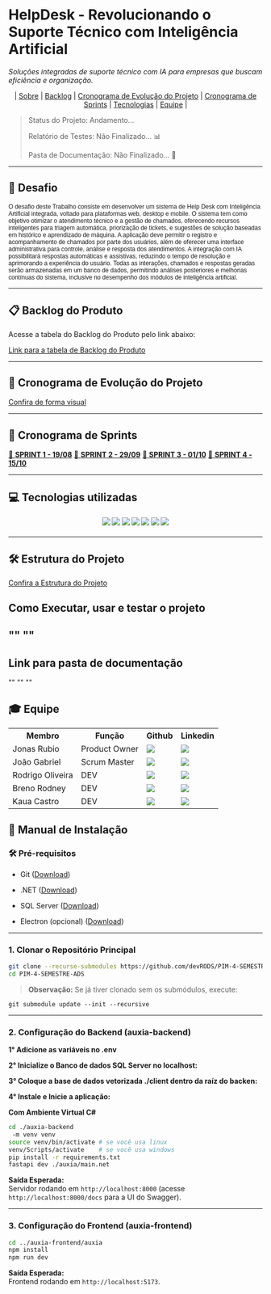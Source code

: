 # HelpDesk - Revolucionando o Suporte Técnico com Inteligência Artificial

_Soluções integradas de suporte técnico com IA para empresas que buscam eficiência e organização._

<p align="center">
  | <a href ="#sobre"> Sobre</a>  |
  <a href ="#backlog"> Backlog</a>  |
  <a href ="#cronograma"> Cronograma de Evolução do Projeto</a>  |
  <a href ="#sprint"> Cronograma de Sprints</a>  |
  <a href ="#tecnologias">Tecnologias</a> |
  <a href ="#equipe"> Equipe</a> |
</p>

> Status do Projeto: Andamento...
>
> Relatório de Testes: Não Finalizado... 📊
>
> Pasta de Documentação: Não Finalizado... 📄

---

## 🏅 Desafio
<p style="font-family: Arial; font-size: 12px;">
O desafio deste Trabalho consiste em desenvolver um sistema de Help Desk com Inteligência Artificial integrada, voltado para plataformas web, desktop e mobile. O sistema tem como objetivo otimizar o atendimento técnico e a gestão de chamados, oferecendo recursos inteligentes para triagem automática, priorização de tickets, e sugestões de solução baseadas em histórico e aprendizado de máquina. A aplicação deve permitir o registro e acompanhamento de chamados por parte dos usuários, além de oferecer uma interface administrativa para controle, análise e resposta dos atendimentos. A integração com IA possibilitará respostas automáticas e assistivas, reduzindo o tempo de resolução e aprimorando a experiência do usuário. Todas as interações, chamados e respostas geradas serão armazenadas em um banco de dados, permitindo análises posteriores e melhorias contínuas do sistema, inclusive no desempenho dos módulos de inteligência artificial.
</p>

---

## 📋 Backlog do Produto <a id="backlog"></a>

Acesse a tabela do Backlog do Produto pelo link abaixo:

[Link para a tabela de Backlog do Produto](https://github.com/devRODS/Backlog-)

---

## 📅 Cronograma de Evolução do Projeto <a id="cronograma"></a>

[Confira de forma visual](https://github.com/devRODS/PIM-4-SEMESTRE-ADS/blob/main/img/README.md)

---

## 📅 Cronograma de Sprints <a id="sprint"></a>
                              
[🔖 **SPRINT 1 - 19/08**](https://github.com/devRODS/PIM-4-SEMESTRE-ADS/blob/main/Sprint%20do%201%C2%B0%20semestre%20de%202025)
[🔖 **SPRINT 2 - 29/09**](https://github.com/devRODS/PIM-4-SEMESTRE-ADS/blob/main/Sprint%202)
[🔖 **SPRINT 3 - 01/10**](https://github.com/devRODS/PIM-4-SEMESTRE-ADS/blob/main/Sprint%203)
[🔖 **SPRINT 4 - 15/10**](https://github.com/devRODS/PIM-4-SEMESTRE-ADS/blob/main/Sprint%203)

---

## 💻 Tecnologias utilizadas <a id="tecnologias"></a>

<h4 align="center">
  <a href="https://github.com/"><img src="https://img.shields.io/badge/github-%23121011.svg?style=for-the-badge&logo=github&logoColor=white"/></a>
  <a href="https://www.figma.com/"><img src="https://img.shields.io/badge/Figma-F24E1E?style=for-the-badge&logo=figma&logoColor=white"/></a>
  <a href="https://dotnet.microsoft.com/"><img src="https://img.shields.io/badge/.NET-512BD4?style=for-the-badge&logo=dotnet&logoColor=white"/></a>
  <a href="https://gemini.google.com/"><img src="https://img.shields.io/badge/Gemini-8E75FF?style=for-the-badge&logo=googlebard&logoColor=white"/></a>
  <a href="https://code.visualstudio.com/"><img src="https://img.shields.io/badge/Visual_Studio_Code-007ACC?style=for-the-badge&logo=visualstudiocode&logoColor=white"/></a>
  <a href="https://linkedin.com/"><img src="https://img.shields.io/badge/LinkedIn-0A66C2?style=for-the-badge&logo=linkedin&logoColor=white"/></a>
  <a href="https://astah.net/"><img src="https://img.shields.io/badge/Astah_UML-EB5E28?style=for-the-badge&logoColor=white"/></a> 
</h4>

---

## 🛠 Estrutura do Projeto

[Confira a Estrutura do Projeto](https://github.com/devRODS/PIM-4-SEMESTRE-ADS/blob/main/frontend/README.md)


## Como Executar, usar e testar o projeto
""
""
-

## Link para pasta de documentação
""
""
""



## 🎓 Equipe <a id="equipe"></a>

<div align="center">
  <table>
    <tr>
      <th>Membro</th>
      <th>Função</th>
      <th>Github</th>
      <th>Linkedin</th>
    </tr>
      <tr>
      <td>Jonas Rubio</td>
      <td>Product Owner</td>
      <td><a href="https://github.com/JSRubioo"><img src="https://img.shields.io/badge/github-%23121011.svg?style=for-the-badge&logo=github&logoColor=white"/></a></td>
      <td><a href="http://linkedin.com"><img src="https://img.shields.io/badge/LinkedIn-0077B5?style=for-the-badge&logo=linkedin&logoColor=white"></a></td>
    </tr>
       <tr>
      <td>João Gabriel</td>
      <td>Scrum Master</td>
      <td><a href="https://github.com/dev-joaogabriel"><img src="https://img.shields.io/badge/github-%23121011.svg?style=for-the-badge&logo=github&logoColor=white"/></a></td>
      <td><a href="http://linkedin.com/in/reosilva"><img src="https://img.shields.io/badge/LinkedIn-0077B5?style=for-the-badge&logo=linkedin&logoColor=white"></a></td>
    </tr>
    <tr>
      <td>Rodrigo Oliveira</td>
      <td>DEV</td>
      <td><a href="https://github.com/devRODS"><img src="https://img.shields.io/badge/github-%23121011.svg?style=for-the-badge&logo=github&logoColor=white"/></a></td>
      <td><a href="http://linkedin.com/in/reosilva"><img src="https://img.shields.io/badge/LinkedIn-0077B5?style=for-the-badge&logo=linkedin&logoColor=white"></a></td>
    </tr>
     <tr>
      <td>Breno Rodney</td>
      <td>DEV</td>
      <td><a href="https://github.com/acreditar"><img src="https://img.shields.io/badge/github-%23121011.svg?style=for-the-badge&logo=github&logoColor=white"/></a></td>
      <td><a href="http://linkedin.com/in"><img src="https://img.shields.io/badge/LinkedIn-0077B5?style=for-the-badge&logo=linkedin&logoColor=white"></a></td>
    </tr>
       <tr>
      <td>Kaua Castro</td>
      <td>DEV</td>
      <td><a href="https://github.com/kauacsilva"><img src="https://img.shields.io/badge/github-%23121011.svg?style=for-the-badge&logo=github&logoColor=white"/></a></td>
      <td><a href="http://linkedin.com"><img src="https://img.shields.io/badge/LinkedIn-0077B5?style=for-the-badge&logo=linkedin&logoColor=white"></a></td>
    </tr>
  </table>
</div>




## 📖 Manual de Instalação

### 🛠 Pré-requisitos

- Git ([Download](https://git-scm.com/downloads))

- .NET ([Download](https://dotnet.microsoft.com/pt-br/))

- SQL Server ([Download](https://www.microsoft.com/en-us/download/details.aspx?id=104781))

- Electron (opcional) ([Download](https://www.electronjs.org/))

---

### 1. Clonar o Repositório Principal

```bash
git clone --recurse-submodules https://github.com/devRODS/PIM-4-SEMESTRE-ADS.git
cd PIM-4-SEMESTRE-ADS
```

> **Observação:** Se já tiver clonado sem os submódulos, execute:

```
git submodule update --init --recursive
```

---

### 2. Configuração do Backend (auxia-backend)

**1° Adicione as variáveis no .env**

**2° Inicialize o Banco de dados SQL Server no localhost:**

**3° Coloque a base de dados vetorizada ./client dentro da raíz do backen:**

**4° Instale e Inicie a aplicação:**

**Com Ambiente Virtual C#**

```bash
cd ./auxia-backend
 -m venv venv
source venv/bin/activate # se você usa linux
venv/Scripts/activate 	 # se você usa windows
pip install -r requirements.txt
fastapi dev ./auxia/main.net
```

**Saída Esperada:**
<br>
Servidor rodando em `http://localhost:8000` (acesse `http://localhost:8000/docs` para a UI do Swagger).

---

### 3. Configuração do Frontend (auxia-frontend)

```bash
cd ../auxia-frontend/auxia
npm install
npm run dev
```

**Saída Esperada:**
<br>
Frontend rodando em `http://localhost:5173`.





